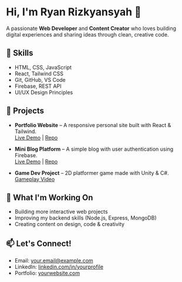 # Hi, I'm Ryan Rizkyansyah 👋

A passionate **Web Developer** and **Content Creator** who loves building digital experiences and sharing ideas through clean, creative code.

## 🔧 Skills
- HTML, CSS, JavaScript
- React, Tailwind CSS
- Git, GitHub, VS Code
- Firebase, REST API
- UI/UX Design Principles

## 📌 Projects
- **Portfolio Website** – A responsive personal site built with React & Tailwind.  
  [Live Demo](https://your-live-demo-link.com) | [Repo](https://github.com/your-username/portfolio-website)

- **Mini Blog Platform** – A simple blog with user authentication using Firebase.  
  [Live Demo](https://your-link.com) | [Repo](https://github.com/your-username/blog-project)

- **Game Dev Project** – 2D platformer game made with Unity & C#.  
  [Gameplay Video](https://youtube.com/yourgamevideo)

## 🎯 What I'm Working On
- Building more interactive web projects
- Improving my backend skills (Node.js, Express, MongoDB)
- Creating content on design, code & creativity

## 📫 Let's Connect!
- Email: your.email@example.com
- LinkedIn: [linkedin.com/in/yourprofile](https://linkedin.com/in/yourprofile)
- Portfolio: [yourwebsite.com](https://yourwebsite.com)
